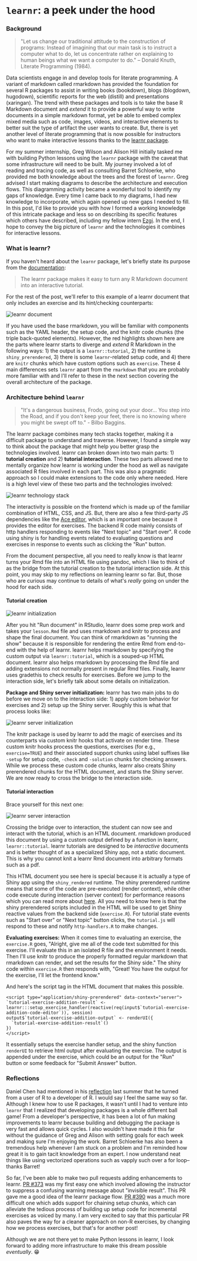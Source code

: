 # `learnr`: a peek under the hood

### Background

> "Let us change our traditional attitude to the construction of programs: Instead of imagining that our main task is to instruct a computer what to do, let us concentrate rather on explaining to human beings what we want a computer to do." – Donald Knuth, Literate Programming (1984).

Data scientists engage in and develop tools for literate programming. A variant of markdown called rmarkdown has provided the foundation for several R packages to assist in writing books (bookdown), blogs (blogdown, hugodown), scientific reports for the web (distill) and presentations (xaringan). The trend with these packages and tools is to take the base R Markdown document and *extend* it to provide a powerful way to write documents in a simple markdown format, yet be able to embed complex mixed media such as code, images, videos, and interactive elements to better suit the type of artifact the user wants to create. But, there is yet another level of literate programming that is now possible for instructors who want to make interactive lessons thanks to the [learnr package](https://rstudio.github.io/learnr/index.html).

For my summer internship, Greg Wilson and Alison Hill initially tasked me with building Python lessons using the `learnr` package with the caveat that some infrastructure will need to be built. My journey involved a lot of reading and tracing code, as well as consulting Barret Schloerke, who provided me both knowledge about the trees and the forest of `learnr`. Greg advised I start making diagrams to describe the architecture and execution flows. This diagramming activity became a wonderful tool to identify my gaps of knowledge. Every time I came back to my diagrams, I had new knowledge to incorporate, which again opened up new gaps I needed to fill. In this post, I'd like to provide you with how I formed a working knowledge of this intricate package and less so on describing its specific features which others have described, including my fellow intern [Ezgi](https://education.rstudio.com/blog/2020/06/summer-camp-hs/). In the end, I hope to convey the big picture of `learnr` and the technologies it combines for interactive lessons.

### What is learnr?

If you haven't heard about the `learnr` package, let's briefly state its purpose from the [documentation](https://rstudio.github.io/learnr/index.HTML#Overview): 

> The learnr package makes it easy to turn any R Markdown document into an interactive tutorial.

For the rest of the post, we'll refer to this example of a learnr document that only includes an exercise and its hint/checking counterparts:

![learnr document](./document.jpeg)

<!--Insert an image of the document and maybe highlight the main diffs with red marker or circle -->

If you have used the base rmarkdown, you will be familiar with components such as the YAML header, the setup code, and the knitr code chunks (the triple back-quoted elements). However, the red highlights shown here are the parts where learnr starts to diverge and *extend* R Markdown in the following ways: 1) the output is a `learnr::tutorial`, 2) the runtime is `shiny_prerendered`, 3) there is some `learnr`-related setup code, and 4) there are `knitr` chunks which have custom options such as `exercise`. These 4 main differences sets `learnr` apart from the `rmarkdown` that you are probably more familiar with and I'll refer to these in the next section covering the overall architecture of the package.

### Architecture behind `learnr`

> "It's a dangerous business, Frodo, going out your door... You step into the Road, and if you don't keep your feet, there is no knowing where you might be swept off to." - Bilbo Baggins.

The learnr package combines many tech stacks together, making it a difficult package to understand and traverse. However, I found a simple way to think about the package that might help you better grasp the technologies involved. learnr can broken down into two main parts: 1) **tutorial creation** and 2) **tutorial interaction**. These two parts allowed me to mentally organize how learnr is working under the hood as well as navigate associated R files involved in each part. This was also a pragmatic approach so I could make extensions to the code only where needed. Here is a high level view of these two parts and the technologies involved:

![learnr technology stack](./techstacks.png)

The interactivity is possible on the frontend which is made up of the familiar combination of HTML, CSS, and JS. But, there are also a few third-party JS dependencies like the [Ace editor](https://ace.c9.io), which is an important one because it provides the editor for exercises. The backend R code mainly consists of http handlers responding to events like "Next topic" and "Start over". R code using shiny is for handling events related to evaluating questions and exercises in response to events such as clicking the "Run" button.

From the document perspective, all you need to really know is that learnr turns your Rmd file into an HTML file using pandoc, which I like to think of as the bridge from the tutorial creation to the tutorial interaction side. At this point, you may skip to my reflections on learning learnr so far. But, those who are curious may continue to details of what's *really* going on under the hood for each side.

#### Tutorial creation

![learnr initialization](./initialization.jpeg)

After you hit "Run document" in RStudio, learnr does some prep work and takes your `lesson.Rmd` file and uses rmarkdown and knitr to process and shape the final document. You can think of rmarkdown as "running the show" because it is responsible for rendering the entire Rmd from end-to-end with the help of learnr. learnr helps rmarkdown by specifying the custom output via `learnr::tutorial`, which is a souped-up HTML document. learnr also helps rmarkdown by processing the Rmd file and adding extensions not normally present in regular Rmd files. Finally, learnr uses gradethis to check results for exercises. Before we jump to the interaction side, let's briefly talk about some details on initialization.

**Package and Shiny server initialization:** learnr has two main jobs to do before we move on to the interaction side: 1) apply custom behavior for exercises and 2) setup up the Shiny server. Roughly this is what that process looks like:

![learnr server initialization](./server_initialization.jpeg)

The knitr package is used by learnr to add the magic of exercises and its counterparts via custom knitr hooks that activate on render time. These custom knitr hooks process the questions, exercises (for e.g., `exercise=TRUE`) and their associated support chunks using label suffixes like `-setup` for setup code, `-check` and `-solution` chunks for checking answers. While we process these custom code chunks, learnr also creats Shiny prerendered chunks for the HTML document, and starts the Shiny server. We are now ready to cross the bridge to the interaction side.

#### Tutorial interaction

Brace yourself for this next one:

![learnr server interaction](./interactionloop.jpeg)

Crossing the bridge over to interaction, the student can now see and interact with the tutorial, which is an HTML document. rmarkdown produced this document by using a custom output defined by a function in learnr, `learnr::tutorial`. learnr tutorials are designed to be *interactive* documents and is better thought of as a specialized Shiny app, not a static document. This is why you cannot knit a learnr Rmd document into arbitrary formats such as a pdf.

This HTML document you see here is special because it is actually a type of Shiny app using the `shiny_rendered` runtime. The shiny prerendered runtime means that some of the code are pre-executed (render context), while other code execute during interaction (server context) for performance reasons which you can read more about [here](https://rmarkdown.rstudio.com/authoring_shiny_prerendered.HTML#Overview). All you need to know here is that the shiny prerendered scripts included in the HTML will be used to get Shiny reactive values from the backend side (`exercise.R`). For tutorial state events such as "Start over" or "Next topic" button clicks, the `tutorial.js` will respond to these and notify `http-handlers.R` to make changes.

**Evaluating exercises:** When it comes time to evaluating an exercise, the `exercise.R` goes, "Alright, give me all of the code text submitted for this exercise. I'll evaluate this in an isolated R file and the environment it needs. Then I'll use knitr to produce the properly formatted regular markdown that rmarkdown can render, and set the results for the Shiny side." The shiny code within `exercise.R` then responds with, "Great! You have the output for the exercise, I'll let the frontend know."

And here's the script tag in the HTML document that makes this possible. 

```
<script type="application/shiny-prerendered" data-context="server">
`tutorial-exercise-addition-result` <- learnr:::setup_exercise_handler(reactive(req(input$`tutorial-exercise-addition-code-editor`)), session)
output$`tutorial-exercise-addition-output` <- renderUI({
  `tutorial-exercise-addition-result`()
})
</script>
```

It essentially setups the exercise handler setup, and the shiny function `renderUI` to retrieve html output after evaluating the exercise. The output is appended under the exercise, which could be an output for the "Run" button or some feedback for "Submit Answer" button.

### Reflections

Daniel Chen had mentioned in his [reflection]() last summer that he turned from a user of R to a developer of R. I would say I feel the same way so far. Although I knew how to use R packages, it wasn't until I had to venture into `learnr` that I realized that developing packages is a whole different ball game! From a developer's perspective, it has been a lot of fun making improvements to learnr because building and debugging the package is very fast and allows quick cycles. I also wouldn't have made it this far without the guidance of Greg and Alison with setting goals for each week and making sure I'm enjoying the work. Barret Schloerke has also been a tremendous help whenever I am stuck on a problem and I'm reminded how great it is to gain tacit knowledge from an expert. I now understand neat things like using vectorized operations such as vapply such over a for loop–thanks Barret!

So far, I've been able to make two pull requests adding enhancements to learnr. [PR #373](https://github.com/rstudio/learnr/pull/373) was my first easy one which involved allowing the instructor to suppress a confusing warning message about "invisible result". This PR gave me a good idea of the learnr package flow. [PR #390](https://github.com/rstudio/learnr/pull/390) was a much more difficult one which adds support for chaining setup chunks, which can alleviate the tedious process of building up setup code for incremental exercises as voiced by many. I am very excited to say that this particular PR also paves the way for a cleaner approach on non-R exercises, by changing how we process exercises, but that's for another post! 

Although we are not there yet to make Python lessons in learnr, I look forward to adding more infrastructure to make this dream possible *eventually*. 😁










